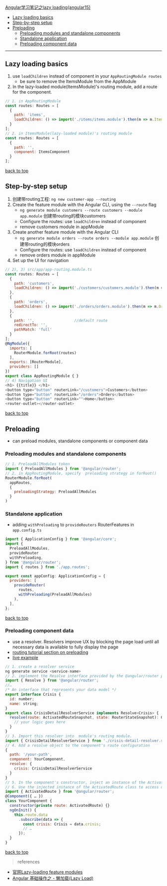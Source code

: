 [Angular学习笔记之lazy loading(angular15)](#top)

- [Lazy loading basics](#lazy-loading-basics)
- [Step-by-step setup](#step-by-step-setup)
- [Preloading](#preloading)
  - [Preloading modules and standalone components](#preloading-modules-and-standalone-components)
  - [Standalone application](#standalone-application)
  - [Preloading component data](#preloading-component-data)

------------------------------------------------------------------------------------------------

## Lazy loading basics

1. use `loadChildren` instead of component in your `AppRoutingModule routes`
   - be sure to remove the ItemsModule from the AppModule
2. In the lazy-loaded module(ItemsModule)'s routing module, add a route for the component.

```javascript
// 1. in AppRoutingModule
const routes: Routes = [
  {
    path: 'items',
    loadChildren: () => import('./items/items.module').then(m => m.ItemsModule)
  }
];
// 2. in ItemsModule(lazy-loaded module)'s routing module
const routes: Routes = [
  {
    path: '',
    component: ItemsComponent
  }
];
```

[back to top](#top)

## Step-by-step setup

1. 创建带routing工程: `ng new customer-app --routing`
2. Create the feature module with the Angular CLI, using the `--route` flag
   - `ng generate module customers --route customers --module app.module`  创建带routing的模块customers
   - Configure the routes:  use `loadChildren` instead of component
   - remove customers module in appModule
3. Create another feature module with the Angular CLI
   - `ng generate module orders --route orders --module app.module`  创建带routing的模块orders
   - Configure the routes:  use `loadChildren` instead of component
   - remove orders module in appModule
4. Set up the UI for navigation


```javascript
// 2), 3) src/app/app-routing.module.ts
const routes: Routes = [
  {
    path: 'customers',
    loadChildren: () => import('./customers/customers.module').then(m => m.CustomersModule)
  },
  {
    path: 'orders',
    loadChildren: () => import('./orders/orders.module').then(m => m.OrdersModule)
  },
  {
    path: '',                  //default route
    redirectTo: '',
    pathMatch: 'full'
  }
];
@NgModule({
  imports: [
    RouterModule.forRoot(routes)
  ],
  exports: [RouterModule],
  providers: []
})
export class AppRoutingModule { }
// 4) Navigation UI
<h1> {{title}} </h1>
<button type="button" routerLink="/customers">Customers</button>
<button type="button" routerLink="/orders">Orders</button>
<button type="button" routerLink="">Home</button>
<router-outlet></router-outlet>
```

[back to top](#top)

## Preloading

- can preload modules, standalone components or component data

### Preloading modules and standalone components

```javascript
// 1. PreloadAllModules token
import { PreloadAllModules } from '@angular/router';
// 2. in AppRoutingModule, specify  preloading strategy in forRoot()
RouterModule.forRoot(
  appRoutes,
  {
    preloadingStrategy: PreloadAllModules
  }
)
```

### Standalone application

- adding `withPreloading` to `provideRouters` RouterFeatures in `app.config.ts`

```javascript
import { ApplicationConfig } from '@angular/core';
import {
  PreloadAllModules,
  provideRouter
  withPreloading,
} from '@angular/router';
import { routes } from './app.routes';

export const appConfig: ApplicationConfig = {
  providers: [
    provideRouter(
      routes,
      withPreloading(PreloadAllModules)
    ),
  ],
};
```

[back to top](#top)

### Preloading component data

- use a resolver. Resolvers improve UX by blocking the page load until all necessary data is available to fully display the page
- [routing tutorial section on preloading](https://angular.io/guide/router-tutorial-toh#preloading-background-loading-of-feature-areas)
- [live example](https://angular.io/generated/live-examples/router/stackblitz.html)

```javascript
// 1. create a resolver service
ng generate service <service-name>
// 2. implement the Resolve interface provided by the @angular/router package
import { Resolve } from '@angular/router';
//…
/* An interface that represents your data model */
export interface Crisis {
  id: number;
  name: string;
}
export class CrisisDetailResolverService implements Resolve<Crisis> {
  resolve(route: ActivatedRouteSnapshot, state: RouterStateSnapshot): Observable<Crisis> {
    // your logic goes here
  }
}
// 3. Import this resolver into  module's routing module.
import { CrisisDetailResolverService } from './crisis-detail-resolver.service';
// 4. Add a resolve object to the component's route configuration
{
  path: '/your-path',
  component: YourComponent,
  resolve: {
    crisis: CrisisDetailResolverService
  }
}
// 5. In the component's constructor, inject an instance of the ActivatedRoute class that represents the current route
// 6. Use the injected instance of the ActivatedRoute class to access data associated with a given route
import { ActivatedRoute } from '@angular/router';
@Component({ … })
class YourComponent {
  constructor(private route: ActivatedRoute) {}
  ngOnInit() {
    this.route.data
      .subscribe(data => {
        const crisis: Crisis = data.crisis;
        // …
      });
  }
}
```

[back to top](#top)

> references
- [官网Lazy-loading feature modules](https://angular.io/guide/lazy-loading-ngmodules)
- [Angular 基础操作之 - 懒加载(Lazy Load)](https://blog.csdn.net/KenkoTech/article/details/125331958)
